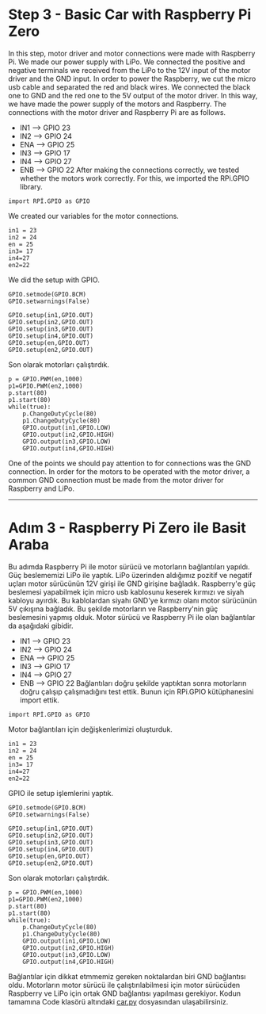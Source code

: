 # Step 3 - Basic Car with Raspberry Pi Zero
In this step, motor driver and motor connections were made with Raspberry Pi. We made our power supply with LiPo. We connected the positive and negative terminals we received from the LiPo to the 12V input of the motor driver and the GND input. In order to power the Raspberry, we cut the micro usb cable and separated the red and black wires. We connected the black one to GND and the red one to the 5V output of the motor driver. In this way, we have made the power supply of the motors and Raspberry.
The connections with the motor driver and Raspberry Pi are as follows.
* IN1 --> GPIO 23
* IN2 --> GPIO 24
* ENA --> GPIO 25
* IN3 --> GPIO 17
* IN4 --> GPIO 27
* ENB --> GPIO 22
After making the connections correctly, we tested whether the motors work correctly. For this, we imported the RPi.GPIO library.
```
import RPİ.GPIO as GPIO
```
We created our variables for the motor connections.
```
in1 = 23
in2 = 24
en = 25
in3= 17
in4=27
en2=22
```
We did the setup with GPIO.
```
GPIO.setmode(GPIO.BCM)
GPIO.setwarnings(False)

GPIO.setup(in1,GPIO.OUT)
GPIO.setup(in2,GPIO.OUT)
GPIO.setup(in3,GPIO.OUT)
GPIO.setup(in4,GPIO.OUT)
GPIO.setup(en,GPIO.OUT)
GPIO.setup(en2,GPIO.OUT)
```
Son olarak motorları çalıştırdık. 
```
p = GPIO.PWM(en,1000)
p1=GPIO.PWM(en2,1000)
p.start(80)
p1.start(80)
while(true):
    p.ChangeDutyCycle(80)
    p1.ChangeDutyCycle(80)
    GPIO.output(in1,GPIO.LOW)
    GPIO.output(in2,GPIO.HIGH)
    GPIO.output(in3,GPIO.LOW)
    GPIO.output(in4,GPIO.HIGH)    
```
One of the points we should pay attention to for connections was the GND connection. In order for the motors to be operated with the motor driver, a common GND connection must be made from the motor driver for Raspberry and LiPo.

------------------------------------------------------------------------------------------------------------------------------------------
# Adım 3 - Raspberry Pi Zero ile Basit Araba
Bu adımda Raspberry Pi ile motor sürücü ve motorların bağlantıları yapıldı. Güç beslememizi LiPo ile yaptık. LiPo üzerinden aldığımız pozitif ve negatif uçları motor sürücünün 12V girişi ile GND girişine bağladık. Raspberry'e güç beslemesi yapabilmek için micro usb kablosunu keserek kırmızı ve siyah kabloyu ayırdık. Bu kablolardan siyahı GND'ye kırmızı olanı motor sürücünün 5V çıkışına bağladık. Bu şekilde motorların ve Raspberry'nin güç beslemesini yapmış olduk.
Motor sürücü ve Raspberry Pi ile olan bağlantılar da aşağıdaki gibidir.
* IN1 --> GPIO 23
* IN2 --> GPIO 24
* ENA --> GPIO 25
* IN3 --> GPIO 17
* IN4 --> GPIO 27
* ENB --> GPIO 22
Bağlantıları doğru şekilde yaptıktan sonra motorların doğru çalışıp çalışmadığını test ettik. Bunun için RPi.GPIO kütüphanesini import ettik. 
```
import RPİ.GPIO as GPIO
```
Motor bağlantıları için değişkenlerimizi oluşturduk.
```
in1 = 23
in2 = 24
en = 25
in3= 17
in4=27
en2=22
```
GPIO ile setup işlemlerini yaptık.
```
GPIO.setmode(GPIO.BCM)
GPIO.setwarnings(False)

GPIO.setup(in1,GPIO.OUT)
GPIO.setup(in2,GPIO.OUT)
GPIO.setup(in3,GPIO.OUT)
GPIO.setup(in4,GPIO.OUT)
GPIO.setup(en,GPIO.OUT)
GPIO.setup(en2,GPIO.OUT)
```
Son olarak motorları çalıştırdık. 
```
p = GPIO.PWM(en,1000)
p1=GPIO.PWM(en2,1000)
p.start(80)
p1.start(80)
while(true):
    p.ChangeDutyCycle(80)
    p1.ChangeDutyCycle(80)
    GPIO.output(in1,GPIO.LOW)
    GPIO.output(in2,GPIO.HIGH)
    GPIO.output(in3,GPIO.LOW)
    GPIO.output(in4,GPIO.HIGH)    
```
Bağlantılar için dikkat etmmemiz gereken noktalardan biri GND bağlantısı oldu. Motorların motor sürücü ile çalıştırılabilmesi için motor sürücüden Raspberry ve LiPo için ortak GND bağlantısı yapılması gerekiyor. 
Kodun tamamına Code klasörü altındaki [car.py](https://github.com/fux00/ApriltagExperiment/blob/main/Code/car.py) dosyasından ulaşabilirsiniz.
